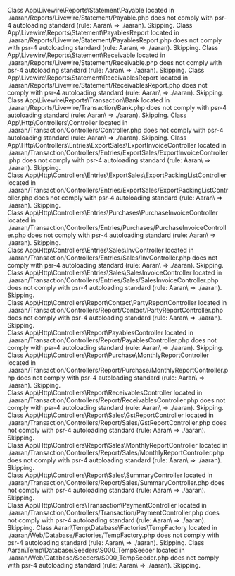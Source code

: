 Class App\Livewire\Reports\Statement\Payable located in ./aaran/Reports/Livewire/Statement/Payable.php does not comply with psr-4 autoloading standard (rule: Aaran\ => ./aaran). Skipping.
Class App\Livewire\Reports\Statement\PayablesReport located in ./aaran/Reports/Livewire/Statement/PayablesReport.php does not comply with psr-4 autoloading standard (rule: Aaran\ => ./aaran). Skipping.
Class App\Livewire\Reports\Statement\Receivable located in ./aaran/Reports/Livewire/Statement/Receivable.php does not comply with psr-4 autoloading standard (rule: Aaran\ => ./aaran). Skipping.
Class App\Livewire\Reports\Statement\ReceivablesReport located in ./aaran/Reports/Livewire/Statement/ReceivablesReport.php does not comply with psr-4 autoloading standard (rule: Aaran\ => ./aaran). Skipping.
Class App\Livewire\Reports\Transaction\Bank located in ./aaran/Reports/Livewire/Transaction/Bank.php does not comply with psr-4 autoloading standard (rule: Aaran\ => ./aaran). Skipping.
Class App\Http\Controllers\Controller located in ./aaran/Transaction/Controllers/Controller.php does not comply with psr-4 autoloading standard (rule: Aaran\ => ./aaran). Skipping.
Class App\Http\Controllers\Entries\ExportSales\ExportInvoiceController located in ./aaran/Transaction/Controllers/Entries/ExportSales/ExportInvoiceController.php does not comply with psr-4 autoloading standard (rule: Aaran\ => ./aaran). Skipping.                                                                                                                                                                                                                
Class App\Http\Controllers\Entries\ExportSales\ExportPackingListController located in ./aaran/Transaction/Controllers/Entries/ExportSales/ExportPackingListController.php does not comply with psr-4 autoloading standard (rule: Aaran\ => ./aaran). Skipping.                                                                                                                                                                                                        
Class App\Http\Controllers\Entries\Purchases\PurchaseInvoiceController located in ./aaran/Transaction/Controllers/Entries/Purchases/PurchaseInvoiceController.php does not comply with psr-4 autoloading standard (rule: Aaran\ => ./aaran). Skipping.                                                                                                                                                                                                                
Class App\Http\Controllers\Entries\Sales\InvController located in ./aaran/Transaction/Controllers/Entries/Sales/InvController.php does not comply with psr-4 autoloading standard (rule: Aaran\ => ./aaran). Skipping.
Class App\Http\Controllers\Entries\Sales\SalesInvoiceController located in ./aaran/Transaction/Controllers/Entries/Sales/SalesInvoiceController.php does not comply with psr-4 autoloading standard (rule: Aaran\ => ./aaran). Skipping.                                                                                                                                                                                                                              
Class App\Http\Controllers\Report\Contact\PartyReportController located in ./aaran/Transaction/Controllers/Report/Contact/PartyReportController.php does not comply with psr-4 autoloading standard (rule: Aaran\ => ./aaran). Skipping.                                                                                                                                                                                                                              
Class App\Http\Controllers\Report\PayablesController located in ./aaran/Transaction/Controllers/Report/PayablesController.php does not comply with psr-4 autoloading standard (rule: Aaran\ => ./aaran). Skipping.
Class App\Http\Controllers\Report\Purchase\MonthlyReportController located in ./aaran/Transaction/Controllers/Report/Purchase/MonthlyReportController.php does not comply with psr-4 autoloading standard (rule: Aaran\ => ./aaran). Skipping.                                                                                                                                                                                                                        
Class App\Http\Controllers\Report\ReceivablesController located in ./aaran/Transaction/Controllers/Report/ReceivablesController.php does not comply with psr-4 autoloading standard (rule: Aaran\ => ./aaran). Skipping.
Class App\Http\Controllers\Report\Sales\GstReportController located in ./aaran/Transaction/Controllers/Report/Sales/GstReportController.php does not comply with psr-4 autoloading standard (rule: Aaran\ => ./aaran). Skipping.   
Class App\Http\Controllers\Report\Sales\MonthlyReportController located in ./aaran/Transaction/Controllers/Report/Sales/MonthlyReportController.php does not comply with psr-4 autoloading standard (rule: Aaran\ => ./aaran). Skipping.                                                                                                                                                                                                                              
Class App\Http\Controllers\Report\Sales\SummaryController located in ./aaran/Transaction/Controllers/Report/Sales/SummaryController.php does not comply with psr-4 autoloading standard (rule: Aaran\ => ./aaran). Skipping.       
Class App\Http\Controllers\Transaction\PaymentController located in ./aaran/Transaction/Controllers/Transaction/PaymentController.php does not comply with psr-4 autoloading standard (rule: Aaran\ => ./aaran). Skipping.
Class Aaran\Temp\Database\Factories\TempFactory located in ./aaran/Web/Database/Factories/TempFactory.php does not comply with psr-4 autoloading standard (rule: Aaran\ => ./aaran). Skipping.
Class Aaran\Temp\Database\Seeders\S000_TempSeeder located in ./aaran/Web/Database/Seeders/S000_TempSeeder.php does not comply with psr-4 autoloading standard (rule: Aaran\ => ./aaran). Skipping.
>
